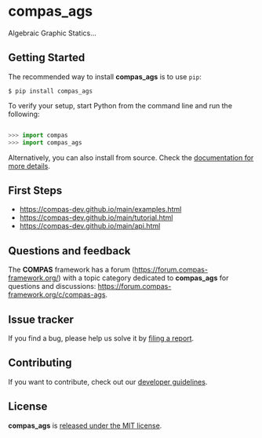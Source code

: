 # compas_ags

Algebraic Graphic Statics...


## Getting Started

The recommended way to install **compas_ags** is to use `pip`:

    $ pip install compas_ags

To verify your setup, start Python from the command line and run the following:

```python

>>> import compas
>>> import compas_ags

```

Alternatively, you can also install from source. Check the [documentation for more details](https://compas-dev.github.io/compas_ags/devguide.html).


## First Steps

* https://compas-dev.github.io/main/examples.html
* https://compas-dev.github.io/main/tutorial.html
* https://compas-dev.github.io/main/api.html


## Questions and feedback

The **COMPAS** framework has a forum (https://forum.compas-framework.org/) with a topic category dedicated to **compas_ags**
for questions and discussions: https://forum.compas-framework.org/c/compas-ags.


## Issue tracker

If you find a bug, please help us solve it by [filing a report](https://github.com/compas-dev/compas_ags/issues).


## Contributing

If you want to contribute, check out our [developer guidelines](https://compas-dev.github.io/compas_ags/devguide.html).


## License

**compas_ags** is [released under the MIT license](https://compas-dev.github.io/compas_ags/license.html).

